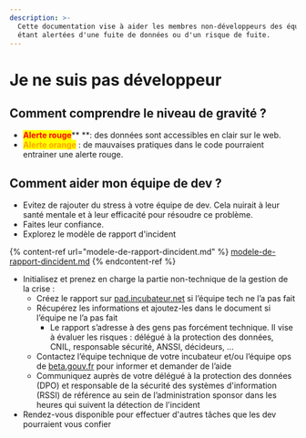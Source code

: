 ```yaml
---
description: >-
  Cette documentation vise à aider les membres non-développeurs des équipes
  étant alertées d'une fuite de données ou d'un risque de fuite.
---
```


# Je ne suis pas développeur

## Comment comprendre le niveau de gravité ?

* <mark style="color:red;">**Alerte rouge**</mark>** **: des données sont accessibles en clair sur le web.
* <mark style="color:orange;">**Alerte orange**</mark> : de mauvaises pratiques dans le code pourraient entrainer une alerte rouge.

## Comment aider mon équipe de dev ?

* Evitez de rajouter du stress à votre équipe de dev. Cela nuirait à leur santé mentale et à leur efficacité pour résoudre ce problème.
* Faites leur confiance.
* Explorez le modèle de rapport d'incident

{% content-ref url="modele-de-rapport-dincident.md" %}
[modele-de-rapport-dincident.md](modele-de-rapport-dincident.md)
{% endcontent-ref %}

* Initialisez et prenez en charge la partie non-technique de la gestion de la crise :
  * Créez le rapport sur [pad.incubateur.net](http://pad.incubateur.net) si l’équipe tech ne l’a pas fait
  * Récupérez les informations et ajoutez-les dans le document si l’équipe ne l’a pas fait&#x20;
    * Le rapport s’adresse à des gens pas forcément technique. Il vise à évaluer les risques : délégué à la protection des données, CNIL, responsable sécurité, ANSSI, décideurs, …
  * Contactez l’équipe technique de votre incubateur et/ou l’équipe ops de [beta.gouv.fr](http://beta.gouv.fr) pour informer et demander de l’aide
  * Communiquez auprès de votre délégué à la protection des données (DPO) et responsable de la sécurité des systèmes d'information (RSSI) de référence au sein de l’administration sponsor dans les heures qui suivent la détection de l'incident
* Rendez-vous disponible pour effectuer d'autres tâches que les dev pourraient vous confier

